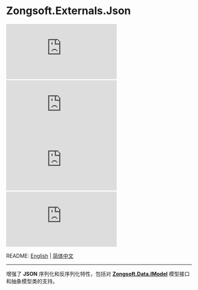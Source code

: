 ﻿# Zongsoft.Externals.Json

![license](https://img.shields.io/github/license/Zongsoft/Zongsoft.Externals.Json) ![download](https://img.shields.io/nuget/dt/Zongsoft.Externals.Json) ![version](https://img.shields.io/github/v/release/Zongsoft/Zongsoft.Externals.Json?include_prereleases) ![github stars](https://img.shields.io/github/stars/Zongsoft/Zongsoft.Externals.Json?style=social)

README: [English](https://github.com/Zongsoft/Zongsoft.Externals.Json/blob/master/README.md) | [简体中文](https://github.com/Zongsoft/Zongsoft.Externals.Json/blob/master/README-zh_CN.md)

-----

增强了 **JSON** 序列化和反序列化特性，包括对 [**Zongsoft.Data.IModel**](https://github.com/Zongsoft/Zongsoft.CoreLibrary) 模型接口和抽象模型类的支持。
